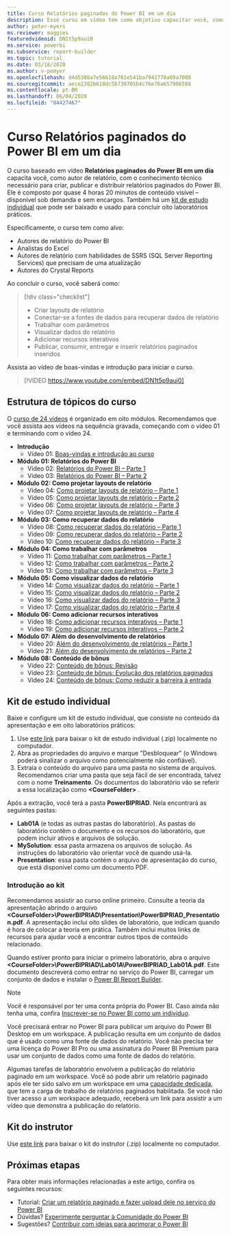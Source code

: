 ```yaml
---
title: Curso Relatórios paginados do Power BI em um dia
description: Esse curso em vídeo tem como objetivo capacitar você, como autor de relatório, com o conhecimento técnico necessário para criar, publicar e distribuir relatórios paginados do Power BI.
author: peter-myers
ms.reviewer: maggies
featuredvideoid: DN1t5p9aui0
ms.service: powerbi
ms.subservice: report-builder
ms.topic: tutorial
ms.date: 03/18/2020
ms.author: v-pemyer
ms.openlocfilehash: d4d5386a7e56618a761e541ba7942778a09a7008
ms.sourcegitcommit: aece2382b618dc5b730705b4c76e76a657986588
ms.contentlocale: pt-BR
ms.lasthandoff: 06/04/2020
ms.locfileid: "84427467"
---
```

# <a name="power-bi-paginated-reports-in-a-day-course"></a>Curso Relatórios paginados do Power BI em um dia

O curso baseado em vídeo **Relatórios paginados do Power BI em um dia** capacita você, como autor de relatório, com o conhecimento técnico necessário para criar, publicar e distribuir relatórios paginados do Power BI. Ele é composto por quase 4 horas 20 minutos de conteúdo visível – disponível sob demanda e sem encargos. Também há um [kit de estudo individual](#self-study-kit) que pode ser baixado e usado para concluir oito laboratórios práticos.

Especificamente, o curso tem como alvo:

- Autores de relatório do Power BI
- Analistas do Excel
- Autores de relatório com habilidades de SSRS (SQL Server Reporting Services) que precisam de uma atualização
- Autores do Crystal Reports

Ao concluir o curso, você saberá como:

> [!div class="checklist"]
> - Criar layouts de relatório
> - Conectar-se a fontes de dados para recuperar dados de relatório
> - Trabalhar com parâmetros
> - Visualizar dados do relatório
> - Adicionar recursos interativos
> - Publicar, consumir, entregar e inserir relatórios paginados inseridos

Assista ao vídeo de boas-vindas e introdução para iniciar o curso.

> [!VIDEO https://www.youtube.com/embed/DN1t5p9aui0]

## <a name="course-outline"></a>Estrutura de tópicos do curso

O [curso de 24 vídeos](https://www.youtube.com/playlist?list=PL1N57mwBHtN1icIhpjQOaRL8r9G-wytpT) é organizado em oito módulos. Recomendamos que você assista aos vídeos na sequência gravada, começando com o vídeo 01 e terminando com o vídeo 24.

- **Introdução**
  - Vídeo 01: [Boas-vindas e introdução ao curso](https://www.youtube.com/watch?v=DN1t5p9aui0&list=PL1N57mwBHtN1icIhpjQOaRL8r9G-wytpT)
- **Módulo 01: Relatórios do Power BI**
  - Vídeo 02: [Relatórios do Power BI – Parte 1](https://www.youtube.com/watch?v=s6Amctk3Z_g&list=PL1N57mwBHtN1icIhpjQOaRL8r9G-wytpT)
  - Vídeo 03: [Relatórios do Power BI – Parte 2](https://www.youtube.com/watch?v=jXTiYJKw1Rs&list=PL1N57mwBHtN1icIhpjQOaRL8r9G-wytpT)
- **Módulo 02: Como projetar layouts de relatório**
  - Vídeo 04: [Como projetar layouts de relatório – Parte 1](https://www.youtube.com/watch?v=EjHANN3rGNs&list=PL1N57mwBHtN1icIhpjQOaRL8r9G-wytpT)
  - Vídeo 05: [Como projetar layouts de relatório – Parte 2](https://www.youtube.com/watch?v=2CZIrJU_HZU&list=PL1N57mwBHtN1icIhpjQOaRL8r9G-wytpT)
  - Vídeo 06: [Como projetar layouts de relatório – Parte 3](https://www.youtube.com/watch?v=eaFFzkT6pxE&list=PL1N57mwBHtN1icIhpjQOaRL8r9G-wytpT)
  - Vídeo 07: [Como projetar layouts de relatório – Parte 4](https://www.youtube.com/watch?v=0z576TI27Vg&list=PL1N57mwBHtN1icIhpjQOaRL8r9G-wytpT)
- **Módulo 03: Como recuperar dados do relatório**
  - Vídeo 08: [Como recuperar dados do relatório – Parte 1](https://www.youtube.com/watch?v=SHGTTYXtio0&list=PL1N57mwBHtN1icIhpjQOaRL8r9G-wytpT)
  - Vídeo 09: [Como recuperar dados do relatório – Parte 2](https://www.youtube.com/watch?v=1Dzd9wb7XUY&list=PL1N57mwBHtN1icIhpjQOaRL8r9G-wytpT)
  - Vídeo 10: [Como recuperar dados do relatório – Parte 3](https://www.youtube.com/watch?v=OFXG7sl5L2o&list=PL1N57mwBHtN1icIhpjQOaRL8r9G-wytpT)
- **Módulo 04: Como trabalhar com parâmetros**
  - Vídeo 11: [Como trabalhar com parâmetros – Parte 1](https://www.youtube.com/watch?v=o7WaK88kheA&list=PL1N57mwBHtN1icIhpjQOaRL8r9G-wytpT)
  - Vídeo 12: [Como trabalhar com parâmetros – Parte 2](https://www.youtube.com/watch?v=okj6wO72clQ&list=PL1N57mwBHtN1icIhpjQOaRL8r9G-wytpT)
  - Vídeo 13: [Como trabalhar com parâmetros – Parte 3](https://www.youtube.com/watch?v=13-6sWIRD74&list=PL1N57mwBHtN1icIhpjQOaRL8r9G-wytpT)
- **Módulo 05: Como visualizar dados do relatório**
  - Vídeo 14: [Como visualizar dados do relatório – Parte 1](https://www.youtube.com/watch?v=b4TxBBtOWSw&list=PL1N57mwBHtN1icIhpjQOaRL8r9G-wytpT)
  - Vídeo 15: [Como visualizar dados do relatório – Parte 2](https://www.youtube.com/watch?v=JhEa_TugXeE&list=PL1N57mwBHtN1icIhpjQOaRL8r9G-wytpT)
  - Vídeo 16: [Como visualizar dados do relatório – Parte 3](https://www.youtube.com/watch?v=dliLsRvQB-c&list=PL1N57mwBHtN1icIhpjQOaRL8r9G-wytpT)
  - Vídeo 17: [Como visualizar dados do relatório – Parte 4](https://www.youtube.com/watch?v=5yHxuRRP_eU&list=PL1N57mwBHtN1icIhpjQOaRL8r9G-wytpT)
- **Módulo 06: Como adicionar recursos interativos**
  - Vídeo 18: [Como adicionar recursos interativos – Parte 1](https://www.youtube.com/watch?v=LInMHpTEaI0&list=PL1N57mwBHtN1icIhpjQOaRL8r9G-wytpT)
  - Vídeo 19: [Como adicionar recursos interativos – Parte 2](https://www.youtube.com/watch?v=b_pr1xsbRJc&list=PL1N57mwBHtN1icIhpjQOaRL8r9G-wytpT)
- **Módulo 07: Além do desenvolvimento de relatórios**
  - Vídeo 20: [Além do desenvolvimento de relatórios – Parte 1](https://www.youtube.com/watch?v=1CgDVDslwvs&list=PL1N57mwBHtN1icIhpjQOaRL8r9G-wytpT)
  - Vídeo 21: [Além do desenvolvimento de relatórios – Parte 2](https://www.youtube.com/watch?v=KRwtl7h0ynI&list=PL1N57mwBHtN1icIhpjQOaRL8r9G-wytpT)
- **Módulo 08: Conteúdo de bônus**
  - Vídeo 22: [Conteúdo de bônus: Revisão](https://www.youtube.com/watch?v=w5zlJ8BodxI&list=PL1N57mwBHtN1icIhpjQOaRL8r9G-wytpT)
  - Vídeo 23: [Conteúdo de bônus: Evolução dos relatórios paginados](https://www.youtube.com/watch?v=pevpai65MvY&list=PL1N57mwBHtN1icIhpjQOaRL8r9G-wytpT)
  - Vídeo 24: [Conteúdo de bônus: Como reduzir a barreira à entrada](https://www.youtube.com/watch?v=vu32LfckCt8&list=PL1N57mwBHtN1icIhpjQOaRL8r9G-wytpT)

## <a name="self-study-kit"></a>Kit de estudo individual

Baixe e configure um kit de estudo individual, que consiste no conteúdo da apresentação e em oito laboratórios práticos:

1. Use [este link](https://aka.ms/priad-student) para baixar o kit de estudo individual (.zip) localmente no computador.
1. Abra as propriedades do arquivo e marque "Desbloquear" (o Windows poderá sinalizar o arquivo como potencialmente não confiável).
1. Extraia o conteúdo do arquivo para uma pasta no sistema de arquivos. Recomendamos criar uma pasta que seja fácil de ser encontrada, talvez com o nome **Treinamento**. Os documentos do laboratório vão se referir a essa localização como **&lt;CourseFolder&gt;** .

Após a extração, você terá a pasta **PowerBIPRIAD**. Nela encontrará as seguintes pastas:

- **Lab01A** (e todas as outras pastas do laboratório). As pastas do laboratório contêm o documento e os recursos do laboratório, que podem incluir ativos e arquivos de solução.
- **MySolution**: essa pasta armazena os arquivos de solução. As instruções do laboratório vão orientar você de quando usá-la.
- **Presentation**: essa pasta contém o arquivo de apresentação do curso, que está disponível como um documento PDF.

### <a name="get-started-with-the-kit"></a>Introdução ao kit

Recomendamos assistir ao curso online primeiro. Consulte a teoria da apresentação abrindo o arquivo **&lt;CourseFolder&gt;\PowerBIPRIAD\Presentation\PowerBIPRIAD_Presentation.pdf**. A apresentação inclui oito slides de laboratório, que indicam quando é hora de colocar a teoria em prática. Também inclui muitos links de recursos para ajudar você a encontrar outros tipos de conteúdo relacionado.

Quando estiver pronto para iniciar o primeiro laboratório, abra o arquivo **&lt;CourseFolder&gt;\PowerBIPRIAD\Lab01A\PowerBIPRIAD_Lab01A.pdf**. Este documento descreverá como entrar no serviço do Power BI, carregar um conjunto de dados e instalar o [Power BI Report Builder](https://aka.ms/pbireportbuilder).

> [!NOTE]
> Você é responsável por ter uma conta própria do Power BI. Caso ainda não tenha uma, confira [Inscrever-se no Power BI como um indivíduo](../fundamentals/service-self-service-signup-for-power-bi.md).
>
> Você precisará entrar no Power BI para publicar um arquivo do Power BI Desktop em um workspace. A publicação resulta em um conjunto de dados que é usado como uma fonte de dados do relatório. Você não precisa ter uma licença do Power BI Pro ou uma assinatura do Power BI Premium para usar um conjunto de dados como uma fonte de dados do relatório.
>
> Algumas tarefas de laboratório envolvem a publicação do relatório paginado em um workspace. Você só pode abrir um relatório paginado após ele ter sido salvo em um workspace em uma [capacidade dedicada](../admin/service-premium-what-is.md#dedicated-capacities), que tem a carga de trabalho de relatórios paginados habilitada. Se você não tiver acesso a um workspace adequado, receberá um link para assistir a um vídeo que demonstra a publicação do relatório.

## <a name="instructor-kit"></a>Kit do instrutor

Use [este link](https://aka.ms/priad-instructor) para baixar o kit do instrutor (.zip) localmente no computador.

## <a name="next-steps"></a>Próximas etapas

Para obter mais informações relacionadas a este artigo, confira os seguintes recursos:

- Tutorial: [Criar um relatório paginado e fazer upload dele no serviço do Power BI](../paginated-reports/paginated-reports-quickstart-aw.md)
- Dúvidas? [Experimente perguntar à Comunidade do Power BI](https://community.powerbi.com/)
- Sugestões? [Contribuir com ideias para aprimorar o Power BI](https://ideas.powerbi.com/)
